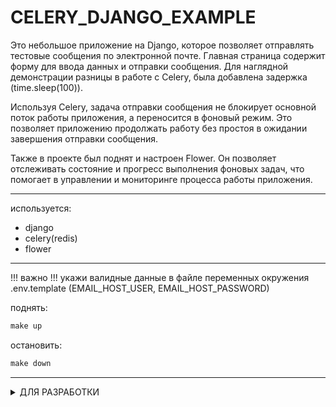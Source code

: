 # CELERY_DJANGO_EXAMPLE
Это небольшое приложение на Django, которое позволяет отправлять тестовые сообщения по электронной почте. Главная страница содержит форму для ввода данных и отправки сообщения. Для наглядной демонстрации разницы в работе с Celery, была добавлена задержка (time.sleep(100)).

Используя Celery, задача отправки сообщения не блокирует основной поток работы приложения, а переносится в фоновый режим. Это позволяет приложению продолжать работу без простоя в ожидании завершения отправки сообщения.

Также в проекте был поднят и настроен Flower. Он позволяет отслеживать состояние и прогресс выполнения фоновых задач, что помогает в управлении и мониторинге процесса работы приложения.

---

используется:
- django
- celery(redis)
- flower

---

!!! важно !!!
укажи валидные данные в файле переменных окружения .env.template (EMAIL_HOST_USER, EMAIL_HOST_PASSWORD)

поднять:
```makefile
make up
```
остановить:
```makefile
make down
```
---

<details><summary>ДЛЯ РАЗРАБОТКИ</summary>

Находясь в корне проекта - включи пре-коммит

  ```commandline
  pre-commit install
  pre-commit autoupdate
  ```

Проверь работоспособность

  ```commandline
  pre-commit run --all-files
  ```

</details>
